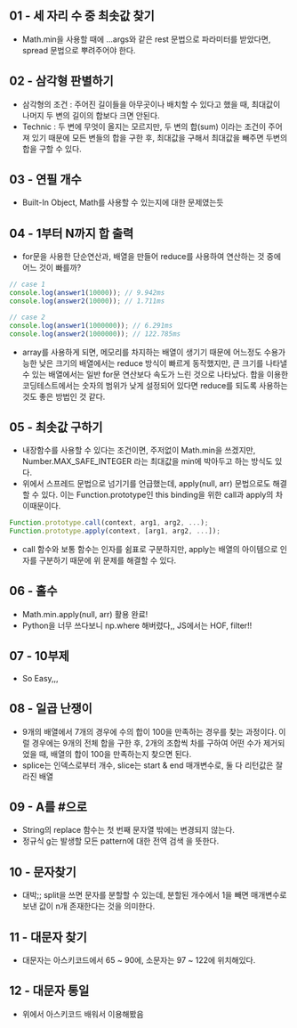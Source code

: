 ## 01 - 세 자리 수 중 최솟값 찾기

- Math.min을 사용할 때에 ...args와 같은 rest 문법으로 파라미터를 받았다면, spread 문법으로 뿌려주어야 한다.

## 02 - 삼각형 판별하기

- 삼각형의 조건 : 주어진 길이들을 아무곳이나 배치할 수 있다고 했을 때, 최대값이 나머지 두 변의 길이의 합보다 크면 안된다.
- Technic : 두 변에 무엇이 올지는 모르지만, 두 변의 합(sum) 이라는 조건이 주어져 있기 때문에 모든 변들의 합을 구한 후, 최대값을 구해서 최대값을 빼주면 두변의 합을 구할 수 있다.

## 03 - 연필 개수

- Built-In Object, Math를 사용할 수 있는지에 대한 문제였는듯

## 04 - 1부터 N까지 합 출력

- for문을 사용한 단순연산과, 배열을 만들어 reduce를 사용하여 연산하는 것 중에 어느 것이 빠를까?

```jsx
// case 1
console.log(answer1(10000)); // 9.942ms
console.log(answer2(10000)); // 1.711ms

// case 2
console.log(answer1(1000000)); // 6.291ms
console.log(answer2(1000000)); // 122.785ms
```

- array를 사용하게 되면, 메모리를 차지하는 배열이 생기기 때문에 어느정도 수용가능한 낮은 크기의 배열에서는 reduce 방식이 빠르게 동작했지만, 큰 크기를 나타낼 수 있는 배열에서는 일반 for문 연산보다 속도가 느린 것으로 나타났다. 합을 이용한 코딩테스트에서는 숫자의 범위가 낮게 설정되어 있다면 reduce를 되도록 사용하는 것도 좋은 방법인 것 같다.

## 05 - 최솟값 구하기

- 내장함수를 사용할 수 있다는 조건이면, 주저없이 Math.min을 쓰겠지만, Number.MAX_SAFE_INTEGER 라는 최대값을 min에 박아두고 하는 방식도 있다.
- 위에서 스프레드 문법으로 넘기기를 언급했는데, apply(null, arr) 문법으로도 해결할 수 있다. 이는 Function.prototype인 this binding을 위한 call과 apply의 차이때문이다.

```jsx
Function.prototype.call(context, arg1, arg2, ...);
Function.prototype.apply(context, [arg1, arg2, ...]);
```

- call 함수와 보통 함수는 인자를 쉼표로 구분하지만, apply는 배열의 아이템으로 인자를 구분하기 때문에 위 문제를 해결할 수 있다.

## 06 - 홀수

- Math.min.apply(null, arr) 활용 완료!
- Python을 너무 쓰다보니 np.where 해버렸다,, JS에서는 HOF, filter!!

## 07 - 10부제

- So Easy,,,

## 08 - 일곱 난쟁이

- 9개의 배열에서 7개의 경우에 수의 합이 100을 만족하는 경우를 찾는 과정이다. 이럴 경우에는 9개의 전체 합을 구한 후, 2개의 조합씩 차를 구하여 어떤 수가 제거되었을 때, 배열의 합이 100을 만족하는지 찾으면 된다.
- splice는 인덱스로부터 개수, slice는 start & end 매개변수로, 둘 다 리턴값은 잘라진 배열

## 09 - A를 #으로

- String의 replace 함수는 첫 번째 문자열 밖에는 변경되지 않는다.
- 정규식 g는 발생할 모든 pattern에 대한 전역 검색 을 뜻한다.

## 10 - 문자찾기

- 대박;; split을 쓰면 문자를 분할할 수 있는데, 분할된 개수에서 1을 빼면 매개변수로 보낸 값이 n개 존재한다는 것을 의미한다.

## 11 - 대문자 찾기

- 대문자는 아스키코드에서 65 ~ 90에, 소문자는 97 ~ 122에 위치해있다.

## 12 - 대문자 통일

- 위에서 아스키코드 배워서 이용해봤음
